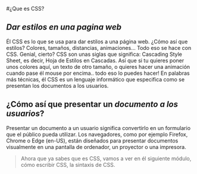 #¿Que es CSS?
## _Dar estilos en una pagina web_ 

Él CSS es lo que se usa para dar estilos a una página web. ¿Cómo así que estilos? Colores, tamaños, distancias, animaciones… Todo eso se hace con CSS. Genial, cierto?
CSS son unas siglas que significa: Cascading Style Sheet, es decir, Hoja de Estilos en Cascadas. Así que si tu quieres poner unos colores aquí, un texto de otro tamaño, o quieres hacer una animación cuando pase él mouse por encima.. todo eso lo puedes hacer! 
En palabras más técnicas, él CSS es un lenguaje informático que especifica como se presentan los documentos a los usuarios. 

## ¿Cómo así que presentar un _documento a los usuarios_? 
Presentar un documento a un usuario significa convertirlo en un formulario que el público pueda utilizar. Los navegadores, como por ejemplo Firefox, Chrome o Edge (en-US), están diseñados para presentar documentos visualmente en una pantalla de ordenador, un proyector o una impresora.

> Ahora que ya sabes que es CSS, vamos a ver en él siguiente módulo, cómo escribir CSS, la sintaxis de CSS.
